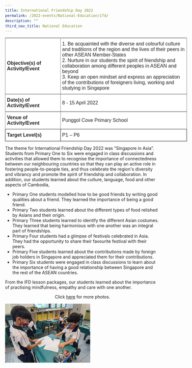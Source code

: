 ```yaml
---
title: International Friendship Day 2022
permalink: /2022-events/National-Education/ifd/
description: ""
third_nav_title: National Education
---
```

<style type="text/css">
.tg  {border-collapse:collapse;border-spacing:0;margin:0px auto;}
.tg td{border-color:black;border-style:solid;border-width:1px;font-family:Arial, sans-serif;font-size:14px;
  overflow:hidden;padding:10px 5px;word-break:normal;}
.tg th{border-color:black;border-style:solid;border-width:1px;font-family:Arial, sans-serif;font-size:14px;
  font-weight:normal;overflow:hidden;padding:10px 5px;word-break:normal;}
.tg .tg-kdpx{background-color:#FFF;border-color:inherit;color:#222;font-size:16px;text-align:left;vertical-align:middle}
.tg .tg-x4x2{background-color:#FFF;border-color:inherit;color:#222;font-size:16px;font-weight:bold;text-align:left;
  vertical-align:middle}
.tg .tg-3etx{background-color:#FFF;color:#222;font-size:16px;font-weight:bold;text-align:left;vertical-align:middle}
.tg .tg-qtsq{background-color:#FFF;color:#222;font-size:16px;text-align:left;vertical-align:middle}
</style>
<table class="tg" style="undefined;table-layout: fixed; width: 592px">
<colgroup>
<col style="width: 180px">
<col style="width: 412px">
</colgroup>
<tbody>
  <tr>
    <td class="tg-x4x2">Objective(s) of Activity/Event</td>
    <td class="tg-kdpx">1.      Be acquainted with the diverse and colourful culture and traditions of the region and the lives of their peers in other ASEAN Member-States<br>2.      Nurture in our students the spirit of friendship and collaboration among different peoples in ASEAN and beyond<br>3.     Keep an open mindset and express an appreciation of the contributions of foreigners living, working and studying in Singapore</td>
  </tr>
  <tr>
    <td class="tg-x4x2">Date(s) of Activity/Event</td>
    <td class="tg-kdpx">8 - 15 April 2022</td>
  </tr>
  <tr>
    <td class="tg-x4x2">Venue of Activity/Event</td>
    <td class="tg-kdpx">Punggol Cove Primary School</td>
  </tr>
  <tr>
    <td class="tg-3etx">Target Level(s)</td>
    <td class="tg-qtsq">P1 – P6</td>
  </tr>
</tbody>
</table>

The theme for International Friendship Day 2022 was “Singapore in Asia”.    Students from Primary One to Six were engaged in class discussions and activities that allowed them to recognise the importance of connectedness between our neighbouring countries so that they can play an active role in fostering people-to-people ties, and thus celebrate the region's diversity and vibrancy and promote the spirit of friendship and collaboration. In addition, our students learned about the culture, language, food and other aspects of Cambodia,

*   Primary One students modelled how to be good friends by writing good qualities about a friend. They learned the importance of being a good friend.   
*   Primary Two students learned about the different types of food relished by Asians and their origin.       
*   Primary Three students learned to identify the different Asian costumes. They learned that being harmonious with one another was an integral part of friendships.  
*   Primary Four students had a glimpse of festivals celebrated in Asia. They had the opportunity to share their favourite festival with their peers. 
*   Primary Five students learned about the contributions made by foreign job holders in Singapore and appreciated them for their contributions. 
*   Primary Six students were engaged in class discussions to learn about the importance of having a good relationship between Singapore and the rest of the ASEAN countries.      

  

From the IFD lesson packages, our students learned about the importance of practising mindfulness, empathy and care with one another.


<center>Click <a href="https://www.flickr.com/photos/195284094@N06/albums/72177720298795659">here</a> for more photos.</center>


<img src="/images/IFD%2006.jpeg" 
     style="width:55%">